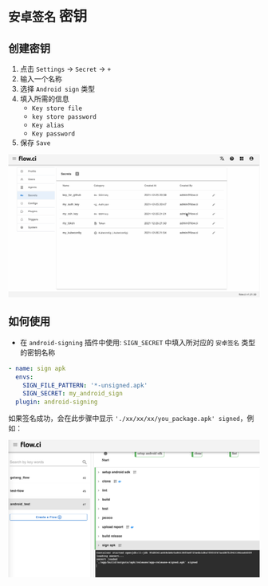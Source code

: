 # `安卓签名` 密钥

## 创建密钥

1. 点击 `Settings` -> `Secret` -> `+`
2. 输入一个名称
3. 选择 `Android sign` 类型
4. 填入所需的信息
   - `Key store file`
   - `key store password`
   - `Key alias`
   - `Key password`
5. 保存 `Save`

![create android sign](../../images/secret/create_android_sign.gif)

## 如何使用

- 在 `android-signing` 插件中使用: `SIGN_SECRET` 中填入所对应的 `安卓签名` 类型的密钥名称

```yaml
- name: sign apk
  envs:
    SIGN_FILE_PATTERN: '*-unsigned.apk'
    SIGN_SECRET: my_android_sign
  plugin: android-signing
```

如果签名成功，会在此步骤中显示 `'./xx/xx/xx/you_package.apk' signed`，例如：

![show android signed](../../images/secret/android_signed.png)
